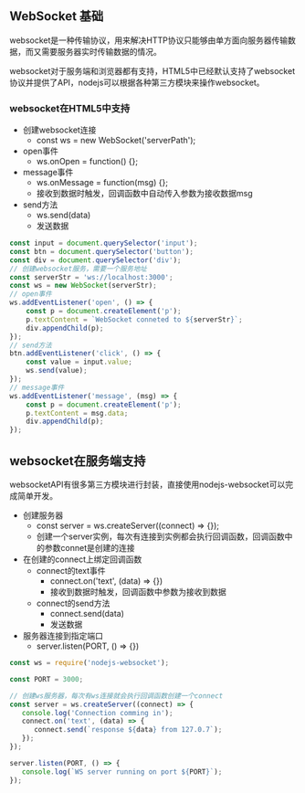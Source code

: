 ## WebSocket 基础

​	websocket是一种传输协议，用来解决HTTP协议只能够由单方面向服务器传输数据，而又需要服务器实时传输数据的情况。

​	websocket对于服务端和浏览器都有支持，HTML5中已经默认支持了websocket协议并提供了API，nodejs可以根据各种第三方模块来操作websocket。

### websocket在HTML5中支持

- 创建websocket连接
  - const ws = new WebSocket('serverPath');
- open事件
  - ws.onOpen = function() {};
- message事件
  - ws.onMessage = function(msg) {};
  - 接收到数据时触发，回调函数中自动传入参数为接收数据msg
- send方法
  - ws.send(data)
  - 发送数据

```javascript
const input = document.querySelector('input');
const btn = document.querySelector('button');
const div = document.querySelector('div');
// 创建websocket服务，需要一个服务地址
const serverStr = 'ws://localhost:3000';
const ws = new WebSocket(serverStr);
// open事件
ws.addEventListener('open', () => {
    const p = document.createElement('p');
    p.textContent = `WebSocket conneted to ${serverStr}`;
    div.appendChild(p);
});
// send方法
btn.addEventListener('click', () => {
    const value = input.value;
    ws.send(value);
});
// message事件
ws.addEventListener('message', (msg) => {
    const p = document.createElement('p');
    p.textContent = msg.data;
    div.appendChild(p);
});
```



## websocket在服务端支持

​	websocketAPI有很多第三方模块进行封装，直接使用nodejs-websocket可以完成简单开发。

- 创建服务器
  - const server = ws.createServer((connect) => {});
  - 创建一个server实例，每次有连接到实例都会执行回调函数，回调函数中的参数connet是创建的连接
- 在创建的connect上绑定回调函数
  - connect的text事件
    - connect.on('text', (data) => {})
    - 接收到数据时触发，回调函数中参数为接收到数据
  - connect的send方法
    - connect.send(data)
    - 发送数据
- 服务器连接到指定端口
  - server.listen(PORT, () => {})

```javascript
const ws = require('nodejs-websocket');

const PORT = 3000;

// 创建ws服务器，每次有ws连接就会执行回调函数创建一个connect
const server = ws.createServer((connect) => {
   console.log('Connection comming in');
   connect.on('text', (data) => {
      connect.send(`response ${data} from 127.0.7`);
   });
});

server.listen(PORT, () => {
   console.log(`WS server running on port ${PORT}`);
});
```

